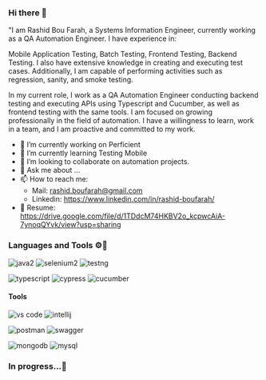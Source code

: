 ### Hi there 👋

"I am Rashid Bou Farah, a Systems Information Engineer, currently working as a QA Automation Engineer. I have experience in:

Mobile Application Testing,
Batch Testing,
Frontend Testing,
Backend Testing.
I also have extensive knowledge in creating and executing test cases. Additionally, I am capable of performing activities such as regression, sanity, and smoke testing.

In my current role, I work as a QA Automation Engineer conducting backend testing and executing APIs using Typescript and Cucumber, as well as frontend testing with the same tools. I am focused on growing professionally in the field of automation. I have a willingness to learn, work in a team, and I am proactive and committed to my work.

- 🔭 I’m currently working on Perficient
- 🌱 I’m currently learning Testing Mobile
- 👯 I’m looking to collaborate on automation projects.
- 💬 Ask me about ...
- 📫 How to reach me: 
     - Mail: rashid.boufarah@gmail.com
     - Linkedin: https://www.linkedin.com/in/rashid-boufarah/
- 📝 Resume: https://drive.google.com/file/d/1TDdcM74HKBV2o_kcpwcAiA-7ynoqQYvk/view?usp=sharing

### Languages and Tools ⚙️🔧
![java2](https://github.com/rashidbf/rashidbf/assets/22606638/883c8037-512a-4ac4-bbc7-519aa6dd0cc6)
![selenium2](https://github.com/rashidbf/rashidbf/assets/22606638/241c256e-b0ce-4f58-98e2-54ca20267654)
![testng](https://github.com/rashidbf/rashidbf/assets/22606638/7dae6c4f-2e6d-486f-b5b2-7265ed981561)

![typescript](https://github.com/rashidbf/rashidbf/assets/22606638/4f9493f7-3be5-448b-8b30-86cf3cee31bd)    ![cypress](https://github.com/rashidbf/rashidbf/assets/22606638/5df347f0-439a-4b92-82ea-9f2270594946)    ![cucumber](https://github.com/rashidbf/rashidbf/assets/22606638/2737d497-1a6a-43b0-bd78-7630e1008dfd)



#### Tools
![vs code](https://github.com/rashidbf/rashidbf/assets/22606638/3d9f0a41-ca78-4373-8ebc-b044ba40e7a1)
![intellij](https://github.com/rashidbf/rashidbf/assets/22606638/04a04971-2707-48e0-ae93-f0538888246e)


![postman](https://github.com/rashidbf/rashidbf/assets/22606638/758c638d-b0df-4128-bcac-822779182e27)
![swagger](https://github.com/rashidbf/rashidbf/assets/22606638/4452498b-850e-4567-bec2-2af2600eb838)

![mongodb](https://github.com/rashidbf/rashidbf/assets/22606638/db808321-ec2d-4747-8815-9a1e8a6b7fc2)
![mysql](https://github.com/rashidbf/rashidbf/assets/22606638/bee9199b-762b-48e4-a885-a5cf8cd2d6fd)













            

### In progress...🔋

   
